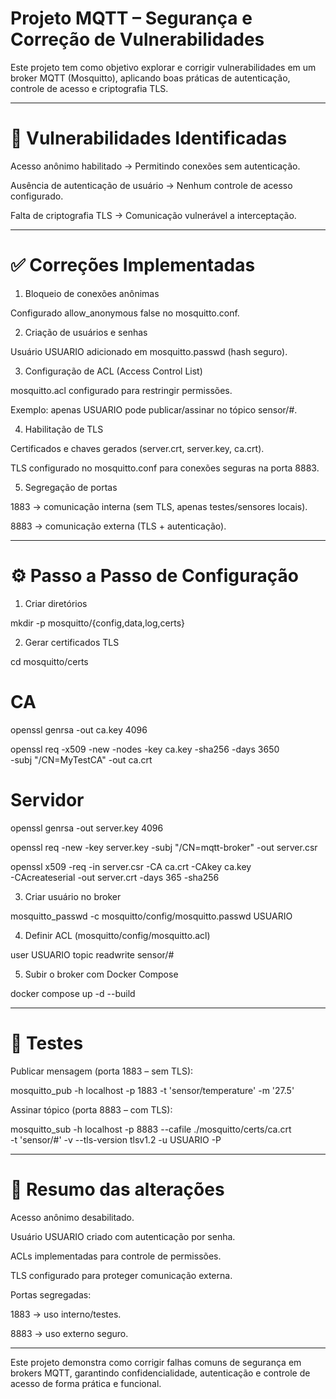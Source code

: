 # Projeto MQTT – Segurança e Correção de Vulnerabilidades

Este projeto tem como objetivo explorar e corrigir vulnerabilidades em um broker MQTT (Mosquitto), aplicando boas práticas de autenticação, controle de acesso e criptografia TLS.


---


# 🔎 Vulnerabilidades Identificadas

Acesso anônimo habilitado → Permitindo conexões sem autenticação.

Ausência de autenticação de usuário → Nenhum controle de acesso configurado.

Falta de criptografia TLS → Comunicação vulnerável a interceptação.



---

# ✅ Correções Implementadas

1. Bloqueio de conexões anônimas

Configurado allow_anonymous false no mosquitto.conf.



2. Criação de usuários e senhas

Usuário USUARIO adicionado em mosquitto.passwd (hash seguro).



3. Configuração de ACL (Access Control List)

mosquitto.acl configurado para restringir permissões.

Exemplo: apenas USUARIO pode publicar/assinar no tópico sensor/#.



4. Habilitação de TLS

Certificados e chaves gerados (server.crt, server.key, ca.crt).

TLS configurado no mosquitto.conf para conexões seguras na porta 8883.



5. Segregação de portas

1883 → comunicação interna (sem TLS, apenas testes/sensores locais).

8883 → comunicação externa (TLS + autenticação).





---

# ⚙️ Passo a Passo de Configuração

1. Criar diretórios

mkdir -p mosquitto/{config,data,log,certs}

2. Gerar certificados TLS

cd mosquitto/certs

# CA
openssl genrsa -out ca.key 4096

openssl req -x509 -new -nodes -key ca.key -sha256 -days 3650 \
  -subj "/CN=MyTestCA" -out ca.crt

# Servidor
openssl genrsa -out server.key 4096

openssl req -new -key server.key -subj "/CN=mqtt-broker" -out server.csr

openssl x509 -req -in server.csr -CA ca.crt -CAkey ca.key \
  -CAcreateserial -out server.crt -days 365 -sha256

3. Criar usuário no broker

mosquitto_passwd -c mosquitto/config/mosquitto.passwd USUARIO

4. Definir ACL (mosquitto/config/mosquitto.acl)

user USUARIO
topic readwrite sensor/#

5. Subir o broker com Docker Compose

docker compose up -d --build


---

# 🧪 Testes

Publicar mensagem (porta 1883 – sem TLS):

mosquitto_pub -h localhost -p 1883 -t 'sensor/temperature' -m '27.5'

Assinar tópico (porta 8883 – com TLS):

mosquitto_sub -h localhost -p 8883 --cafile ./mosquitto/certs/ca.crt \
  -t 'sensor/#' -v --tls-version tlsv1.2 -u USUARIO -P <SENHA>


---

# 📌 Resumo das alterações

Acesso anônimo desabilitado.

Usuário USUARIO criado com autenticação por senha.

ACLs implementadas para controle de permissões.

TLS configurado para proteger comunicação externa.

Portas segregadas:

1883 → uso interno/testes.

8883 → uso externo seguro.




---

Este projeto demonstra como corrigir falhas comuns de segurança em brokers MQTT, garantindo confidencialidade, autenticação e controle de acesso de forma prática e funcional.





